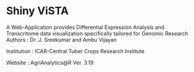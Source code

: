 # Shiny ViSTA

A Web-Application provides Differential Expression Analysis and Transcritome data visualization specifically tailored for Genomic Research
Authors : Dr. J. Sreekumar and Ambu Vijayan

Institution : ICAR-Central Tuber Crops Research Institute

Website : AgriAnalytics@R Ver. 3.19
